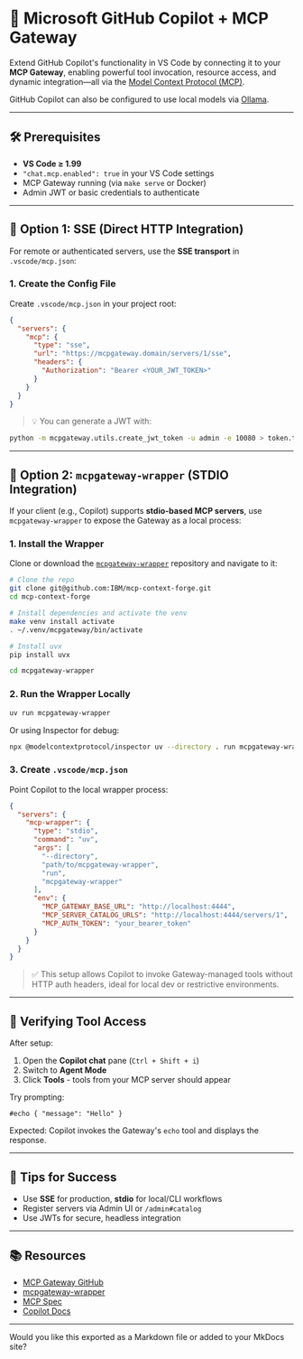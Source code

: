 # 🧠 Microsoft GitHub Copilot + MCP Gateway

Extend GitHub Copilot's functionality in VS Code by connecting it to your **MCP Gateway**, enabling powerful tool invocation, resource access, and dynamic integration—all via the [Model Context Protocol (MCP)](https://modelcontextprotocol.io/).

GitHub Copilot can also be configured to use local models via [Ollama](https://ollama.com/).

---

## 🛠 Prerequisites

* **VS Code ≥ 1.99**
* `"chat.mcp.enabled": true` in your VS Code settings
* MCP Gateway running (via `make serve` or Docker)
* Admin JWT or basic credentials to authenticate

---

## 🔗 Option 1: SSE (Direct HTTP Integration)

For remote or authenticated servers, use the **SSE transport** in `.vscode/mcp.json`:

### 1. Create the Config File

Create `.vscode/mcp.json` in your project root:

```json
{
  "servers": {
    "mcp": {
      "type": "sse",
      "url": "https://mcpgateway.domain/servers/1/sse",
      "headers": {
        "Authorization": "Bearer <YOUR_JWT_TOKEN>"
      }
    }
  }
}
```

> 💡 You can generate a JWT with:

```bash
python -m mcpgateway.utils.create_jwt_token -u admin -e 10080 > token.txt
```

---

## 🔗 Option 2: `mcpgateway-wrapper` (STDIO Integration)

If your client (e.g., Copilot) supports **stdio-based MCP servers**, use `mcpgateway-wrapper` to expose the Gateway as a local process:

### 1. Install the Wrapper

Clone or download the [`mcpgateway-wrapper`](https://github.com/IBM/mcp-context-forge) repository and navigate to it:

```bash
# Clone the repo
git clone git@github.com:IBM/mcp-context-forge.git
cd mcp-context-forge

# Install dependencies and activate the venv
make venv install activate
. ~/.venv/mcpgateway/bin/activate

# Install uvx
pip install uvx

cd mcpgateway-wrapper
```

### 2. Run the Wrapper Locally

```bash
uv run mcpgateway-wrapper
```

Or using Inspector for debug:

```bash
npx @modelcontextprotocol/inspector uv --directory . run mcpgateway-wrapper
```

### 3. Create `.vscode/mcp.json`

Point Copilot to the local wrapper process:

```json
{
  "servers": {
    "mcp-wrapper": {
      "type": "stdio",
      "command": "uv",
      "args": [
        "--directory",
        "path/to/mcpgateway-wrapper",
        "run",
        "mcpgateway-wrapper"
      ],
      "env": {
        "MCP_GATEWAY_BASE_URL": "http://localhost:4444",
        "MCP_SERVER_CATALOG_URLS": "http://localhost:4444/servers/1",
        "MCP_AUTH_TOKEN": "your_bearer_token"
      }
    }
  }
}
```

> ✅ This setup allows Copilot to invoke Gateway-managed tools without HTTP auth headers, ideal for local dev or restrictive environments.

---

## 🧪 Verifying Tool Access

After setup:

1. Open the **Copilot chat** pane (`Ctrl + Shift + i`)
2. Switch to **Agent Mode**
3. Click **Tools** - tools from your MCP server should appear

Try prompting:

```
#echo { "message": "Hello" }
```

Expected: Copilot invokes the Gateway's `echo` tool and displays the response.

---

## 📝 Tips for Success

* Use **SSE** for production, **stdio** for local/CLI workflows
* Register servers via Admin UI or `/admin#catalog`
* Use JWTs for secure, headless integration

---

## 📚 Resources

* [MCP Gateway GitHub](https://github.com/hexmos/mcpgateway)
* [mcpgateway-wrapper](https://github.com/hexmos/mcpgateway-wrapper)
* [MCP Spec](https://modelcontext.org)
* [Copilot Docs](https://github.com/features/copilot)

---

Would you like this exported as a Markdown file or added to your MkDocs site?
